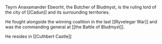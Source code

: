 Teyrn Anaxamander Ebeorht, the Butcher of Bludmyst, is the ruling lord of the city of [[Cadun]] and its surrounding territories. 

He fought alongside the winning coalition in the last [[Ryvelegar War]] and was the commanding general at [[the Battle of Bludmyst]]. 

He resides in [[Cuthbert Castle]] 